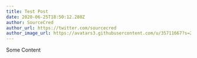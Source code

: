 ```yaml
---
title: Test Post
date: 2020-06-25T18:50:12.280Z
author: SourceCred
author_url: https://twitter.com/sourcecred
author_image_url: https://avatars3.githubusercontent.com/u/35711667?s=200&v=4
---
```

Some Content